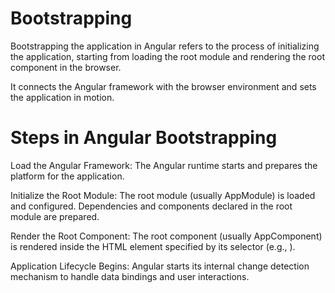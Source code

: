 # Bootstrapping
Bootstrapping the application in Angular refers to the process of initializing the application, starting from loading the root module and rendering the root component in the browser. 

It connects the Angular framework with the browser environment and sets the application in motion.

# Steps in Angular Bootstrapping

Load the Angular Framework:
        The Angular runtime starts and prepares the platform for the application.

Initialize the Root Module:
        The root module (usually AppModule) is loaded and configured.
        Dependencies and components declared in the root module are prepared.

Render the Root Component:
        The root component (usually AppComponent) is rendered inside the HTML element specified by its selector (e.g., <app-root>).

Application Lifecycle Begins:
        Angular starts its internal change detection mechanism to handle data bindings and user interactions.